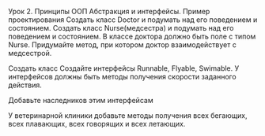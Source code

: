 Урок 2. Принципы ООП Абстракция и интерфейсы. Пример проектирования
Создать класс Doctor и подумать над его поведением и состоянием. Создать класс Nurse(медсестра) и подумать над его поведением и состоянием.
В классе доктора должно быть поле с типом Nurse. Придумайте метод, при котором доктор взаимодействует с медсестрой.

Создать класс Создайте интерфейсы Runnable, Flyable, Swimable. У интерфейсов должны быть
методы получения скорости заданного действия.

Добавьте наследников этим интерфейсам

У ветеринарной клиники добавьте методы получения всех бегающих, всех плавающих, всех говорящих и всех летающих.